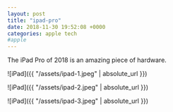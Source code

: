 ```yaml
---
layout: post
title: "ipad-pro"
date: 2018-11-30 19:52:08 +0000
categories: apple tech
#apple
---
```


The iPad Pro of 2018 is an amazing piece of hardware.

![iPad]({{ "/assets/ipad-1.jpeg" | absolute_url }})

![iPad]({{ "/assets/ipad-2.jpeg" | absolute_url }})

![iPad]({{ "/assets/ipad-3.jpeg" | absolute_url }})


